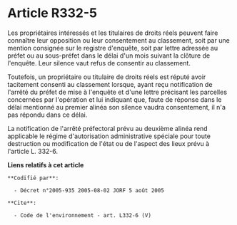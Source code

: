 # Article R332-5

Les propriétaires intéressés et les titulaires de droits réels peuvent faire connaître leur opposition ou leur consentement
au classement, soit par une mention consignée sur le registre d'enquête, soit par lettre adressée au préfet ou au sous-préfet
dans le délai d'un mois suivant la clôture de l'enquête. Leur silence vaut refus de consentir au classement. 

Toutefois, un propriétaire ou titulaire de droits réels est réputé avoir tacitement consenti au classement lorsque, ayant
reçu notification de l'arrêté du préfet de mise à l'enquête et d'une lettre précisant les parcelles concernées par
l'opération et lui indiquant que, faute de réponse dans le délai mentionné au premier alinéa son silence vaudra consentement,
il n'a pas répondu dans ce délai. 

La notification de l'arrêté préfectoral prévu au deuxième alinéa rend applicable le régime d'autorisation administrative
spéciale pour toute destruction ou modification de l'état ou de l'aspect des lieux prévu à l'article L. 332-6.

**Liens relatifs à cet article**

	**Codifié par**:

	  - Décret n°2005-935 2005-08-02 JORF 5 août 2005

	**Cite**:

	  - Code de l'environnement - art. L332-6 (V)
